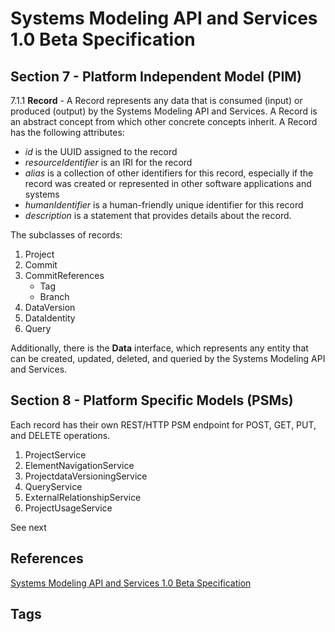# Systems Modeling API and Services 1.0 Beta Specification

## Section 7 - Platform Independent Model (PIM)

7.1.1 **Record** - A Record represents any data that is consumed (input) or produced (output) by the Systems Modeling API and Services. A Record is an abstract concept from which other concrete concepts inherit. A Record has the following attributes:  
* *id* is the UUID assigned to the record
* *resourceIdentifier* is an IRI for the record
* *alias* is a collection of other identifiers for this record, especially if the record was created or represented in other software applications and systems
* *humanIdentifier* is a human-friendly unique identifier for this record
* *description* is a statement that provides details about the record.

The subclasses of records: 
1. Project 
2. Commit
3. CommitReferences
    * Tag
    * Branch
4. DataVersion  
5. DataIdentity
6. Query

Additionally, there is the **Data** interface, which represents any entity that can be created, updated, deleted, and queried by the Systems Modeling API and Services.  

## Section 8 - Platform Specific Models (PSMs)
Each record has their own REST/HTTP PSM endpoint for POST, GET, PUT, and DELETE operations.   
1. ProjectService  
2. ElementNavigationService  
3. ProjectdataVersioningService
4. QueryService
5. ExternalRelationshipService
6. ProjectUsageService

See next

## References
[Systems Modeling API and Services 1.0 Beta Specification](https://www.omg.org/spec/SystemsModelingAPI/1.0/Beta1/PDF)  

## Tags
